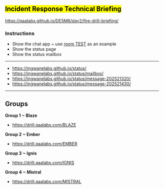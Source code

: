 ## <mark>Incident Response Technical Briefing</mark>

https://qaalabs.github.io/DE5M6/day2/fire-drill-briefing/

### Instructions

- Show the chat app ~ use [room TEST](https://drill.qaalabs.com/TEST) as an example
- Show the status page
- Show the status mailbox


<hr>

- https://ingwanelabs.github.io/status/
- https://ingwanelabs.github.io/status/mailbox/
- https://ingwanelabs.github.io/status/message-202521320/
- https://ingwanelabs.github.io/status/message-202521430/

---

## Groups 

**Group 1 ~ Blaze**

- https://drill.qaalabs.com/BLAZE

**Group 2 ~ Ember**

- https://drill.qaalabs.com/EMBER

**Group 3 ~ Ignis**

- https://drill.qaalabs.com/IGNIS

**Group 4 ~ Mistral**

- https://drill.qaalabs.com/MISTRAL


